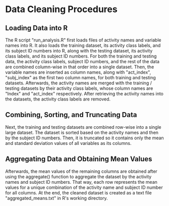 # Data Cleaning Procedures

## Loading Data into R
The R script "run_analysis.R" first loads files of activity names and variable names into R.  It also loads the training dataset, its activity class labels, and its subject ID numbers into R, along with the testing dataset, its activity class labels, and its subject ID numbers.  For both the training and testing data, the activity class labels, subject ID numbers, and the rest of the data are combined column-wise in that order into a single dataset.  Then, the variable names are inserted as column names, along with "act_index", "subj_index" as the first two column names, for both training and testing datasets.  Afterwards, the activity names are merged with the training / testing datasets by their activity class labels, whose column names are "Index" and "act_index" respectively.  After retrieving the activity names into the datasets, the activity class labels are removed.

## Combining, Sorting, and Truncating Data
Next, the training and testing datasets are combined row-wise into a single large dataset.  The dataset is sorted based on the activity names and then by the subject ID numbers.  Then, it is truncated so it contains only the mean and standard deviation values of all variables as its columns.  

## Aggregating Data and Obtaining Mean Values
Afterwards, the mean values of the remaining columns are obtained after using the aggregate() function to aggregate the dataset by the activity names and subject ID numbers.  That way, each row represents the mean values for a unique combination of the activity name and subject ID number for all columns.  At the end, the cleaned dataset is created as a text file "aggregated_means.txt" in R's working directory.
